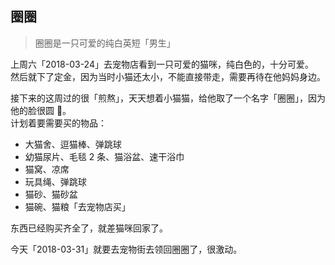## 圈圈

> 圈圈是一只可爱的纯白英短「男生」

上周六「2018-03-24」去宠物店看到一只可爱的猫咪，纯白色的，十分可爱。  
然后就下了定金，因为当时小猫还太小，不能直接带走，需要再待在他妈妈身边。

接下来的这周过的很「煎熬」，天天想着小猫猫，给他取了一个名字「圈圈」，因为他的脸很圆 🤣。  
计划着要需要买的物品：

- 大猫舍、逗猫棒、弹跳球
- 幼猫尿片、毛毯 2 条、猫浴盆、速干浴巾
- 猫窝、凉席
- 玩具绳、弹跳球
- 猫砂、猫砂盆
- 猫碗、猫粮「去宠物店买」

东西已经购买齐全了，就差猫咪回家了。

今天「2018-03-31」就要去宠物街去领回圈圈了，很激动。  
